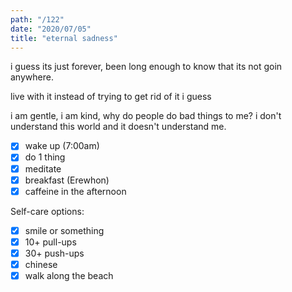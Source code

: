 ```yaml
---
path: "/122"
date: "2020/07/05"
title: "eternal sadness"
---
```


i guess its just forever, been long enough to know that its not goin anywhere.

live with it instead of trying to get rid of it i guess

i am gentle, i am kind, why do people do bad things to me? i don't understand this world and it doesn't understand me.

- [x] wake up (7:00am)
- [x] do 1 thing
- [x] meditate
- [x] breakfast (Erewhon)
- [x] caffeine in the afternoon

Self-care options:
- [x] smile or something
- [x] 10+ pull-ups
- [x] 30+ push-ups
- [x] chinese
- [x] walk along the beach
